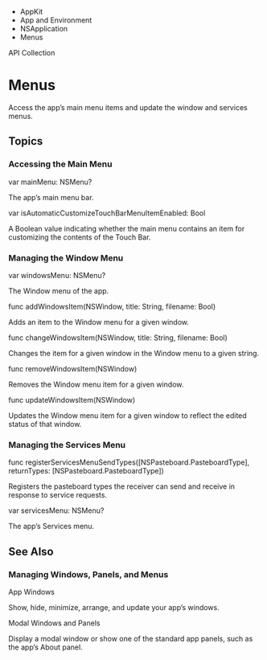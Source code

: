 

- AppKit
- App and Environment
- NSApplication
-  Menus 

API Collection

# Menus

Access the app’s main menu items and update the window and services menus.

## Topics

### Accessing the Main Menu

var mainMenu: NSMenu?

The app’s main menu bar.

var isAutomaticCustomizeTouchBarMenuItemEnabled: Bool

A Boolean value indicating whether the main menu contains an item for customizing the contents of the Touch Bar.

### Managing the Window Menu

var windowsMenu: NSMenu?

The Window menu of the app.

func addWindowsItem(NSWindow, title: String, filename: Bool)

Adds an item to the Window menu for a given window.

func changeWindowsItem(NSWindow, title: String, filename: Bool)

Changes the item for a given window in the Window menu to a given string.

func removeWindowsItem(NSWindow)

Removes the Window menu item for a given window.

func updateWindowsItem(NSWindow)

Updates the Window menu item for a given window to reflect the edited status of that window.

### Managing the Services Menu

func registerServicesMenuSendTypes([NSPasteboard.PasteboardType], returnTypes: [NSPasteboard.PasteboardType])

Registers the pasteboard types the receiver can send and receive in response to service requests.

var servicesMenu: NSMenu?

The app’s Services menu.

## See Also

### Managing Windows, Panels, and Menus

App Windows

Show, hide, minimize, arrange, and update your app’s windows.

Modal Windows and Panels

Display a modal window or show one of the standard app panels, such as the app’s About panel.

